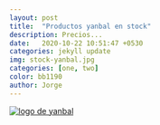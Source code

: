 ```yaml
---
layout: post
title:  "Productos yanbal en stock"
description: Precios...
date:   2020-10-22 10:51:47 +0530
categories: jekyll update
img: stock-yanbal.jpg
categories: [one, two]
color: bb1190
author: Jorge
---
```


[logo2]: https://raw.githubusercontent.com/Betty-C/bef/gh-pages/assets/img/sitio.jpg
[yanbal]: https://betty-c.github.io/bef/ "clic para visitar Stock Betty"
[![logo de yanbal][logo2]][yanbal]
